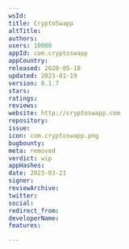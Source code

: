 ```yaml
---
wsId: 
title: CryptoSwapp
altTitle: 
authors: 
users: 10000
appId: com.cryptoswapp
appCountry: 
released: 2020-05-18
updated: 2023-01-19
version: 0.1.7
stars: 
ratings: 
reviews: 
website: http://cryptoswapp.com
repository: 
issue: 
icon: com.cryptoswapp.png
bugbounty: 
meta: removed
verdict: wip
appHashes: 
date: 2023-03-21
signer: 
reviewArchive: 
twitter: 
social: 
redirect_from: 
developerName: 
features: 

---
```


